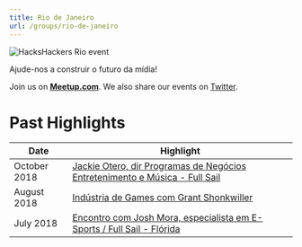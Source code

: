 ```yaml
---
title: Rio de Janeiro
url: /groups/rio-de-janeiro
---
```


![HacksHackers Rio event](https://secure.meetupstatic.com/photos/event/6/2/6/6/highres_462985190.jpeg)

Ajude-nos a construir o futuro da mídia!

Join us on **[Meetup.com](https://www.meetup.com/Hacks-Hackers-Rio/)**. We also share our events on [Twitter](https://twitter.com/HacksHackersRIO).

# Past Highlights

| **Date**  | **Highlight** |  
|-----------|---------------|  
| October 2018 | [Jackie Otero, dir Programas de Negócios Entretenimento e Música - Full Sail](https://www.meetup.com/Hacks-Hackers-Rio/events/255402499/) |
| August 2018 | [Indústria de Games com Grant Shonkwiller](https://www.meetup.com/Hacks-Hackers-Rio/events/253459351/) |   
| July 2018 | [Encontro com Josh Mora, especialista em E-Sports / Full Sail - Flórida](https://www.meetup.com/Hacks-Hackers-Rio/events/mvxxzpyxkbfc/) |
